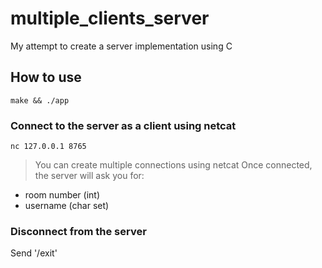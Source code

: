 # multiple_clients_server
My attempt to create a server implementation using C

## How to use
```
make && ./app
```
### Connect to the server as a client using netcat
```
nc 127.0.0.1 8765
```
> You can create multiple connections using netcat
Once connected, the server will ask you for:
- room number (int)
- username (char set)
### Disconnect from the server
Send '/exit'

